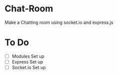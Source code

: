 # Chat-Room

Make a Chatting room using socket.io and express.js

# To Do

- [ ] Modules Set up
- [ ] Express Set up
- [ ] Socket.io Set up

